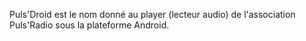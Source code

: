 Puls'Droid est le nom donné au player (lecteur audio) de l'association Puls'Radio sous la plateforme Android.